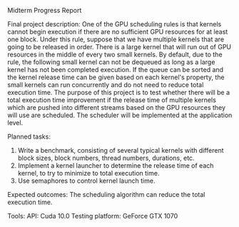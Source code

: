 Midterm Progress Report

Final project description:
One of the GPU scheduling rules is that kernels cannot begin execution if there are no sufficient GPU resources for at least one block. Under this rule, suppose that we have multiple kernels that are going to be released in order. There is a large kernel that will run out of GPU resources in the middle of every two small kernels. By default, due to the rule, the following small kernel can not be dequeued as long as a large kernel has not been completed execution. If the queue can be sorted and the kernel release time can be given based on each kernel's property, the small kernels can run concurrently and do not need to reduce total execution time. 
The purpose of this project is to test whether there will be a total execution time improvement if the release time of multiple kernels which are pushed into different streams based on the GPU resources they will use are scheduled. The scheduler will be implemented at the application level.

Planned tasks:
1. Write a benchmark, consisting of several typical kernels with different block sizes, block numbers, thread numbers, durations, etc.
2. Implement a kernel launcher to determine the release time of each kernel, to try to minimize to total execution time.
3. Use semaphores to control kernel launch time.

Expected outcomes:
The scheduling algorithm can reduce the total execution time.

Tools:
API: Cuda 10.0
Testing platform: GeForce GTX 1070
